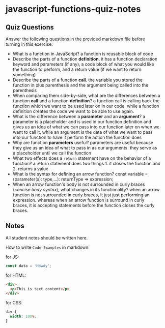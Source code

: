 # javascript-functions-quiz-notes

## Quiz Questions

Answer the following questions in the provided markdown file before turning in this exercise:

- What is a function in JavaScript?
  a function is reusable block of code
- Describe the parts of a function **definition**.
  it has a function declaration keyword and parameters (if any), a code block of what you would like the function to perform, and a return value (if we want to return something)
- Describe the parts of a function **call**.
  the variable you stored the function in plus parenthesis and the argument being called into the parenthesis
- When comparing them side-by-side, what are the differences between a function **call** and a function **definition**?
  a function call is calling back the function which we want to be used later on in our code, while a function definition creates the code we want to be able to use again.
- What is the difference between a **parameter** and an **argument**?
  a parameter is a placeholder and is used in our function definition and gives us an idea of what we can pass into our function later on when we want to call it. while an argument is the data of what we want to pass into our function to have it perform the action the function does
- Why are function **parameters** useful?
  parameters are useful because they give us an idea of what to pass in as our arguments. they serve as a placeholder until we call the function
- What two effects does a `return` statement have on the behavior of a function?
  a return statement does two things 1. it closes the function and 2. returns a value
- What is the syntax for defining an arrow function?
  const variable = (parameter(s): type,...): returnType => expression;
- When an arrow function's body is not surrounded in curly braces (_concise body syntax_), what changes in its functionality?
  when an arrow function is not surrounded in curly braces, it just just performing an expression.
  whereas when an arrow function is surround in curly braces, it is accepting statements before the
  function closes the curly braces.

## Notes

All student notes should be written here.

How to write `Code Examples` in markdown

for JS:

```javascript
const data = 'Howdy';
```

for HTML:

```html
<div>
  <p>This is text content</p>
</div>
```

for CSS:

```css
div {
  width: 100%;
}
```
